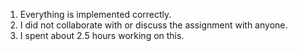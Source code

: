 1. Everything is implemented correctly.
2. I did not collaborate with or discuss the assignment with anyone.
3. I spent about 2.5 hours working on this.
